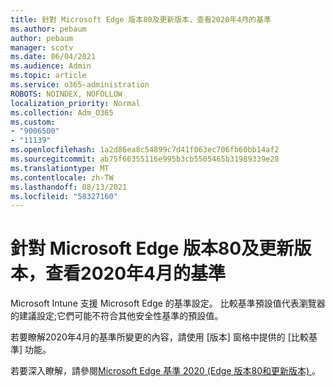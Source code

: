 ```yaml
---
title: 針對 Microsoft Edge 版本80及更新版本，查看2020年4月的基準
ms.author: pebaum
author: pebaum
manager: scotv
ms.date: 06/04/2021
ms.audience: Admin
ms.topic: article
ms.service: o365-administration
ROBOTS: NOINDEX, NOFOLLOW
localization_priority: Normal
ms.collection: Adm_O365
ms.custom:
- "9006500"
- "11139"
ms.openlocfilehash: 1a2d86ea8c54899c7d41f063ec706fb60bb14af2
ms.sourcegitcommit: ab75f66355116e995b3cb5505465b31989339e28
ms.translationtype: MT
ms.contentlocale: zh-TW
ms.lasthandoff: 08/13/2021
ms.locfileid: "58327160"
---
```

# <a name="view-the-april-2020-baseline-for-microsoft-edge-versions-80-and-later"></a>針對 Microsoft Edge 版本80及更新版本，查看2020年4月的基準

Microsoft Intune 支援 Microsoft Edge 的基準設定。 比較基準預設值代表瀏覽器的建議設定;它們可能不符合其他安全性基準的預設值。

若要瞭解2020年4月的基準所變更的內容，請使用 [版本] 窗格中提供的 [比較基準] 功能。

若要深入瞭解，請參閱[Microsoft Edge 基準 2020 (Edge 版本80和更新版本) ](https://docs.microsoft.com/mem/intune/protect/security-baseline-settings-edge?pivots=edge-april-2020)。